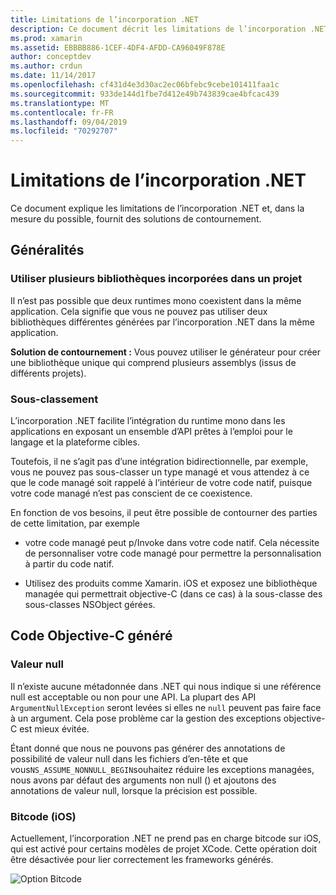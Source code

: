 ```yaml
---
title: Limitations de l’incorporation .NET
description: Ce document décrit les limitations de l’incorporation .NET, l’outil qui vous permet de consommer du code .NET dans d’autres langages de programmation.
ms.prod: xamarin
ms.assetid: EBBBB886-1CEF-4DF4-AFDD-CA96049F878E
author: conceptdev
ms.author: crdun
ms.date: 11/14/2017
ms.openlocfilehash: cf431d4e3d30ac2ec06bfebc9cebe101411faa1c
ms.sourcegitcommit: 933de144d1fbe7d412e49b743839cae4bfcac439
ms.translationtype: MT
ms.contentlocale: fr-FR
ms.lasthandoff: 09/04/2019
ms.locfileid: "70292707"
---
```

# <a name="net-embedding-limitations"></a>Limitations de l’incorporation .NET

Ce document explique les limitations de l’incorporation .NET et, dans la mesure du possible, fournit des solutions de contournement.

## <a name="general"></a>Généralités

### <a name="use-more-than-one-embedded-library-in-a-project"></a>Utiliser plusieurs bibliothèques incorporées dans un projet

Il n’est pas possible que deux runtimes mono coexistent dans la même application. Cela signifie que vous ne pouvez pas utiliser deux bibliothèques différentes générées par l’incorporation .NET dans la même application.

**Solution de contournement :** Vous pouvez utiliser le générateur pour créer une bibliothèque unique qui comprend plusieurs assemblys (issus de différents projets).

### <a name="subclassing"></a>Sous-classement

L’incorporation .NET facilite l’intégration du runtime mono dans les applications en exposant un ensemble d’API prêtes à l’emploi pour le langage et la plateforme cibles.

Toutefois, il ne s’agit pas d’une intégration bidirectionnelle, par exemple, vous ne pouvez pas sous-classer un type managé et vous attendez à ce que le code managé soit rappelé à l’intérieur de votre code natif, puisque votre code managé n’est pas conscient de ce coexistence.

En fonction de vos besoins, il peut être possible de contourner des parties de cette limitation, par exemple

* votre code managé peut p/Invoke dans votre code natif. Cela nécessite de personnaliser votre code managé pour permettre la personnalisation à partir du code natif.

* Utilisez des produits comme Xamarin. iOS et exposez une bibliothèque managée qui permettrait objective-C (dans ce cas) à la sous-classe des sous-classes NSObject gérées.

## <a name="objective-c-generated-code"></a>Code Objective-C généré

### <a name="nullability"></a>Valeur null

Il n’existe aucune métadonnée dans .NET qui nous indique si une référence null est acceptable ou non pour une API. La plupart des API `ArgumentNullException` seront levées si elles ne `null` peuvent pas faire face à un argument. Cela pose problème car la gestion des exceptions objective-C est mieux évitée.

Étant donné que nous ne pouvons pas générer des annotations de possibilité de valeur null dans les fichiers d’en-tête et que vous`NS_ASSUME_NONNULL_BEGIN`souhaitez réduire les exceptions managées, nous avons par défaut des arguments non null () et ajoutons des annotations de valeur null, lorsque la précision est possible.

### <a name="bitcode-ios"></a>Bitcode (iOS)

Actuellement, l’incorporation .NET ne prend pas en charge bitcode sur iOS, qui est activé pour certains modèles de projet XCode. Cette opération doit être désactivée pour lier correctement les frameworks générés.

![Option Bitcode](images/ios-bitcode-option.png)

